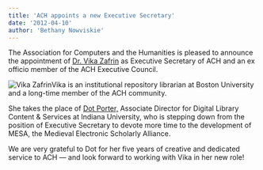 ```yaml
---
title: 'ACH appoints a new Executive Secretary'
date: '2012-04-10'
author: 'Bethany Nowviskie'
---
```

The Association for Computers and the Humanities is pleased to announce the appointment of [Dr. Vika Zafrin](http://www.linkedin.com/in/vikazafrin) as Executive Secretary of ACH and an ex officio member of the ACH Executive Council.

![Vika Zafrin](http://ach.org/sites/default/files/vikapic.jpg)Vika is an institutional repository librarian at Boston University and a long-time member of the ACH community.

She takes the place of [Dot Porter,](http://www.linkedin.com/pub/dot-porter/a/937/482) Associate Director for Digital Library Content &amp; Services at Indiana University, who is stepping down from the position of Executive Secretary to devote more time to the development of MESA, the Medieval Electronic Scholarly Alliance.

We are very grateful to Dot for her five years of creative and dedicated service to ACH — and look forward to working with Vika in her new role!